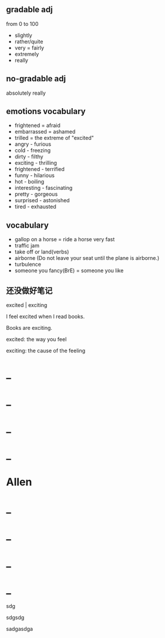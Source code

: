 ## gradable adj
from 0 to 100   
- slightly
- rather/quite
- very = fairly
- extremely
- really
## no-gradable adj
absolutely
really
## emotions vocabulary
- frightened = afraid
- embarrassed = ashamed
- trilled = the extreme of "excited"
- angry - furious
- cold - freezing
- dirty - filthy
- exciting - thrilling
- frightened - terrified
- funny - hilarious
- hot - boiling
- interesting - fascinating
- pretty - gorgeous
- surprised - astonished
- tired - exhausted
## vocabulary
- gallop on a horse = ride a horse very fast
- traffic jam
- take off or land(verbs)
- airborne (Do not leave your seat until the plane is airborne.)
- turbulence
- someone you fancy(BrE) = someone you like
## 还没做好笔记
excited | exciting

I feel excited when I read books.

Books are exciting.

excited: the way you feel

exciting: the cause of the feeling

# _
# _
# _
# _



#                   Allen

                
# _
# _
# _
# _
    
sdg 


sdgsdg


sadgasdga


